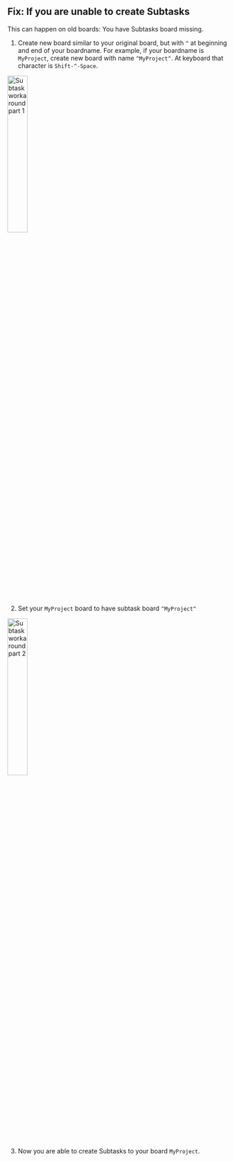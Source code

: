 ## Fix: If you are unable to create Subtasks

This can happen on old boards: You have Subtasks board missing.

1) Create new board similar to your original board, but with `^` at beginning and end of your boardname. For example, if your boardname is `MyProject`, create new board with name `^MyProject^`. At keyboard that character is `Shift-^-Space`.

<img src="https://wekan.github.io/subtasks/subtask-workaround-part1.png" width="30%" alt="Subtask workaround part 1" />

2) Set your `MyProject` board to have subtask board `^MyProject^`

<img src="https://wekan.github.io/subtasks/subtask-workaround-part2.png" width="30%" alt="Subtask workaround part 2" />

3) Now you are able to create Subtasks to your board `MyProject`.

